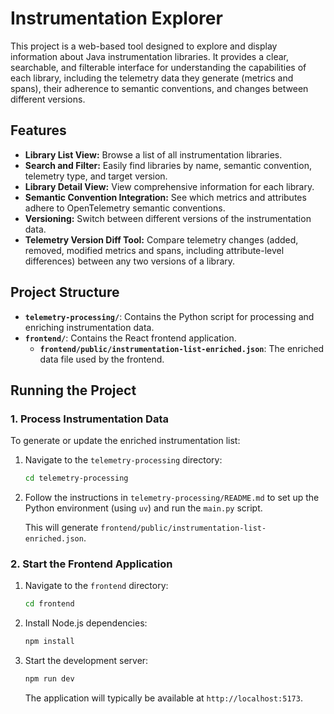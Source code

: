 # Instrumentation Explorer

This project is a web-based tool designed to explore and display information about Java instrumentation libraries. It provides a clear, searchable, and filterable interface for understanding the capabilities of each library, including the telemetry data they generate (metrics and spans), their adherence to semantic conventions, and changes between different versions.

## Features

*   **Library List View:** Browse a list of all instrumentation libraries.
*   **Search and Filter:** Easily find libraries by name, semantic convention, telemetry type, and target version.
*   **Library Detail View:** View comprehensive information for each library.
*   **Semantic Convention Integration:** See which metrics and attributes adhere to OpenTelemetry semantic conventions.
*   **Versioning:** Switch between different versions of the instrumentation data.
*   **Telemetry Version Diff Tool:** Compare telemetry changes (added, removed, modified metrics and spans, including attribute-level differences) between any two versions of a library.

## Project Structure

*   **`telemetry-processing/`**: Contains the Python script for processing and enriching instrumentation data.
*   **`frontend/`**: Contains the React frontend application.
    *   **`frontend/public/instrumentation-list-enriched.json`**: The enriched data file used by the frontend.

## Running the Project

### 1. Process Instrumentation Data

To generate or update the enriched instrumentation list:

1.  Navigate to the `telemetry-processing` directory:
    ```bash
    cd telemetry-processing
    ```

2.  Follow the instructions in `telemetry-processing/README.md` to set up the Python environment (using `uv`) and run the `main.py` script.

    This will generate `frontend/public/instrumentation-list-enriched.json`.

### 2. Start the Frontend Application

1.  Navigate to the `frontend` directory:
    ```bash
    cd frontend
    ```

2.  Install Node.js dependencies:
    ```bash
    npm install
    ```

3.  Start the development server:
    ```bash
    npm run dev
    ```

    The application will typically be available at `http://localhost:5173`.
